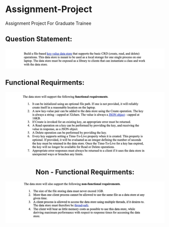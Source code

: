 # Assignment-Project
 Assignment Project For Graduate Trainee

<b>Question Statement:</b> 
-------------------------

<div align="center">
    <img src="Screenshots/engg1.jpg"</img>
 </div>
 
 
 Functional Requirments:
 -----------------------
 
 <div align="center">
    <img src="Screenshots/engg2.jpg"</img>
 <div>
 
 Non - Functional Requirments:
 -----------------------
  
 <div align="center">
    <img src="Screenshots/engg3.jpg"</img>
</div>



